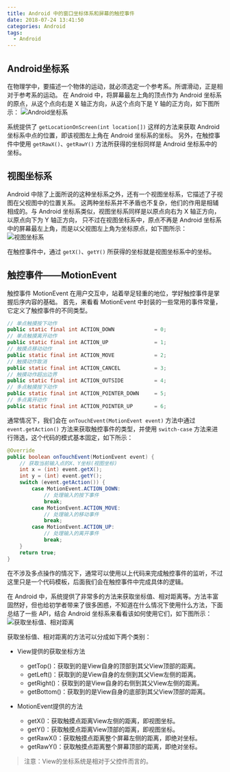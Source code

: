 ```yaml
---
title: Android 中的窗口坐标体系和屏幕的触控事件
date: 2018-07-24 13:41:50
categories: Android
tags:
  - Android
---
```


## Android坐标系 ##
在物理学中，要描述一个物体的运动，就必须选定一个参考系。所谓滑动，正是相对于参考系的运动。
在 Android 中，将屏幕最左上角的顶点作为 Android 坐标系的原点，从这个点向右是 X 轴正方向，从这个点向下是 Y 轴的正方向，如下图所示：
![Android坐标系](https://user-gold-cdn.xitu.io/2018/7/18/164ab1ab97865a55?w=439&h=447&f=png&s=3300)

系统提供了 `getLocationOnScreen(int location[])` 这样的方法来获取 Android 坐标系中点的位置，即该视图左上角在 Android 坐标系的坐标。
另外，在触控事件中使用 `getRawX()`、`getRawY()` 方法所获得的坐标同样是 Android 坐标系中的坐标。

## 视图坐标系 ##
Android 中除了上面所说的这种坐标系之外，还有一个视图坐标系，它描述了子视图在父视图中的位置关系。
这两种坐标系并不矛盾也不复杂，他们的作用是相辅相成的。与 Android 坐标系类似，视图坐标系同样是以原点向右为 X 轴正方向，以原点向下为 Y 轴正方向，
只不过在视图坐标系中，原点不再是 Android 坐标系中的屏幕最左上角，而是以父视图左上角为坐标原点，如下图所示：
![视图坐标系](https://user-gold-cdn.xitu.io/2018/7/18/164ab1c1d333de4b?w=426&h=461&f=png&s=3554)

在触控事件中，通过 `getX()`、`getY()` 所获得的坐标就是视图坐标系中的坐标。

## 触控事件——MotionEvent ##
触控事件 MotionEvent 在用户交互中，站着举足轻重的地位，学好触控事件是掌握后序内容的基础。
首先，来看看 MotionEvent 中封装的一些常用的事件常量，它定义了触控事件的不同类型。
```java
// 单点触摸按下动作
public static final int ACTION_DOWN             = 0;
// 单点触摸离开动作
public static final int ACTION_UP               = 1;
// 触摸点移动动作
public static final int ACTION_MOVE             = 2;
// 触摸动作取消
public static final int ACTION_CANCEL           = 3;
// 触摸动作超出边界
public static final int ACTION_OUTSIDE          = 4;
// 多点触摸按下动作
public static final int ACTION_POINTER_DOWN     = 5;
// 多点离开动作
public static final int ACTION_POINTER_UP       = 6; 
```

通常情况下，我们会在 `onTouchEvent(MotionEvent event)` 方法中通过 `event.getAction()` 方法来获取触控事件的类型，并使用 `switch-case` 方法来进行筛选，这个代码的模式基本固定，如下所示：
```java
@Override
public boolean onTouchEvent(MotionEvent event) {
    // 获取当前输入点的X、Y坐标(视图坐标)
    int x = (int) event.getX();
    int y = (int) event.getY();
    switch (event.getAction()) {
        case MotionEvent.ACTION_DOWN:
            // 处理输入的按下事件
            break;
        case MotionEvent.ACTION_MOVE:
            // 处理输入的移动事件
            break;
        case MotionEvent.ACTION_UP:
            // 处理输入的离开事件
            break;
    }
    return true;
}
```

在不涉及多点操作的情况下，通常可以使用以上代码来完成触控事件的监听，不过这里只是一个代码模板，后面我们会在触控事件中完成具体的逻辑。

在 Android 中，系统提供了非常多的方法来获取坐标值、相对距离等。方法丰富固然好，但也给初学者带来了很多困惑，不知道在什么情况下使用什么方法，下面总结了一些 API，结合 Android 坐标系来看看该如何使用它们，如下图所示：
![获取坐标值、相对距离](https://user-gold-cdn.xitu.io/2018/7/18/164ab1f3899e3552?w=463&h=459&f=png&s=5353)

获取坐标值、相对距离的方法可以分成如下两个类别：
 - View提供的获取坐标方法
    * getTop()：获取到的是View自身的顶部到其父View顶部的距离。
    * getLeft()：获取到的是View自身的左侧到其父View左侧的距离。
    * getRight()：获取到的是View自身的右侧到其父View左侧的距离。
    * getBottom()：获取到的是View自身的底部到其父View顶部的距离。

 - MotionEvent提供的方法
    * getX()：获取触摸点距离View左侧的距离，即视图坐标。
    * getY()：获取触摸点距离View顶部的距离，即视图坐标。
    * getRawX()：获取触摸点距离整个屏幕左侧的距离，即绝对坐标。
    * getRawY()：获取触摸点距离整个屏幕顶部的距离，即绝对坐标。

> 注意：View的坐标系统是相对于父控件而言的。
